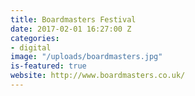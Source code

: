 ```yaml
---
title: Boardmasters Festival
date: 2017-02-01 16:27:00 Z
categories:
- digital
image: "/uploads/boardmasters.jpg"
is-featured: true
website: http://www.boardmasters.co.uk/
---
```


